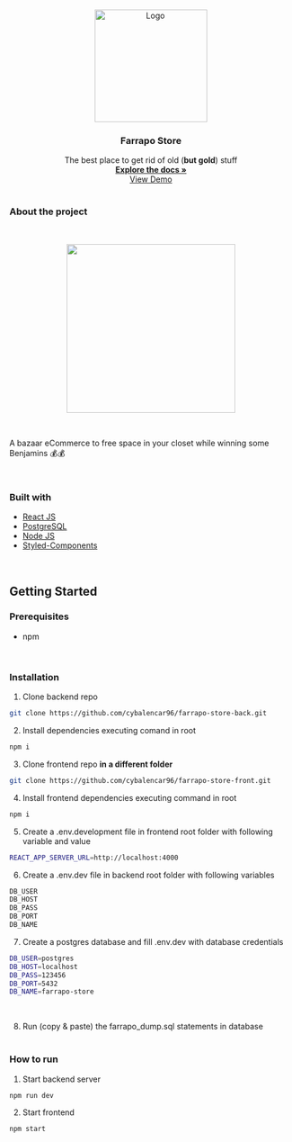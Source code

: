 <br />
<p align="center">
  <a href="/">
    <img src="https://github.com/cybalencar96/gratibox-front/blob/main/public/farrapo-logo?raw=true" alt="Logo" width="200px" height="auto">
  </a>

<h3 align="center">Farrapo Store</h3>

  <p align="center">
    The best place to get rid of old (<strong>but gold</strong>) stuff
    <br />
    <a href="https://github.com/cybalencar96/farrapo-store-back"><strong>Explore the docs »</strong></a>
    <br />
    <a href="https://farrapo-store-front-git-main-cybalencar96.vercel.app/">View Demo</a>
    <br />
  </p>
</p>

#

### **About the project**

<br />
<p align="center">
<img src="https://github.com/cybalencar96/farrapo-store-front/blob/main/public/farrapo-gif.gif?raw=true" width="300px">
<p>

<br />

A bazaar eCommerce to free space in your closet while winning some Benjamins 💰💰 

<br />

### **Built with**

- [React JS](https://reactjs.org/)
- [PostgreSQL](https://www.postgresql.org/)
- [Node JS](https://nodejs.org/en/)
- [Styled-Components](https://styled-components.com/)

 <br />

## **Getting Started**

### **Prerequisites**

- npm

<br />

### **Installation**

1.  Clone backend repo

```sh
git clone https://github.com/cybalencar96/farrapo-store-back.git
```

2. Install dependencies executing comand in root

```sh
npm i
```

3. Clone frontend repo **in a different folder**

```sh
git clone https://github.com/cybalencar96/farrapo-store-front.git
```

4. Install frontend dependencies executing command in root

```sh
npm i
```

5. Create a .env.development file in frontend root folder with following variable and value

```sh
REACT_APP_SERVER_URL=http://localhost:4000
```

6. Create a .env.dev file in backend root folder with following variables 
```sh
DB_USER
DB_HOST
DB_PASS
DB_PORT
DB_NAME
```

7. Create a postgres database and fill .env.dev with database credentials
```sh
DB_USER=postgres
DB_HOST=localhost
DB_PASS=123456
DB_PORT=5432
DB_NAME=farrapo-store
```

   <br />

8. Run (copy & paste) the farrapo_dump.sql statements in database
   <br />
   <br />

### **How to run**

1. Start backend server

```sh
npm run dev
```

2. Start frontend

```sh
npm start
```
